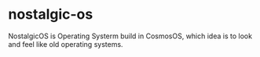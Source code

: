 # nostalgic-os
NostalgicOS is Operating Systerm build in CosmosOS, which idea is to look and feel like old operating systems.
